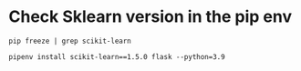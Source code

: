 # Check Sklearn version in the pip env
```
pip freeze | grep scikit-learn
```

```
pipenv install scikit-learn==1.5.0 flask --python=3.9
```
